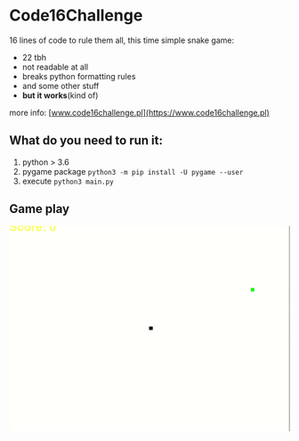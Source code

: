 # Code16Challenge
16 lines of code to rule them all, this time simple snake game:
 - 22 tbh
 - not readable at all
 - breaks python formatting rules 
 - and some other stuff
 - __but it works__(kind of)
 
more info: [www.code16challenge.pl](https://www.code16challenge.pl)

## What do you need to run it:
1. python > 3.6
2. pygame package `python3 -m pip install -U pygame --user`
3. execute `python3 main.py`

## Game play
![Gameplay](gameplay.gif)